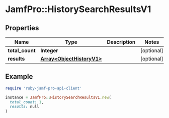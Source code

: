 # JamfPro::HistorySearchResultsV1

## Properties

| Name | Type | Description | Notes |
| ---- | ---- | ----------- | ----- |
| **total_count** | **Integer** |  | [optional] |
| **results** | [**Array&lt;ObjectHistoryV1&gt;**](ObjectHistoryV1.md) |  | [optional] |

## Example

```ruby
require 'ruby-jamf-pro-api-client'

instance = JamfPro::HistorySearchResultsV1.new(
  total_count: 1,
  results: null
)
```

